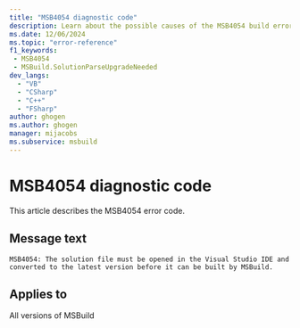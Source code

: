 ```yaml
---
title: "MSB4054 diagnostic code"
description: Learn about the possible causes of the MSB4054 build error, and get troubleshooting tips.
ms.date: 12/06/2024
ms.topic: "error-reference"
f1_keywords:
 - MSB4054
 - MSBuild.SolutionParseUpgradeNeeded
dev_langs:
  - "VB"
  - "CSharp"
  - "C++"
  - "FSharp"
author: ghogen
ms.author: ghogen
manager: mijacobs
ms.subservice: msbuild
---
```


# MSB4054 diagnostic code

<!-- :::ErrorDefinitionDescription::: -->
<!-- :::editable-content name="introDescription"::: -->
This article describes the MSB4054 error code.
<!-- :::editable-content-end::: -->

## Message text

`MSB4054: The solution file must be opened in the Visual Studio IDE and converted to the latest version before it can be built by MSBuild.`

<!-- :::editable-content name="postOutputDescription"::: -->
<!--
{StrBegin="MSB4054: "}UE: The solution filename is provided separately to loggers.
-->
<!-- :::editable-content-end::: -->
<!-- :::ErrorDefinitionDescription-end::: -->

## Applies to

All versions of MSBuild
